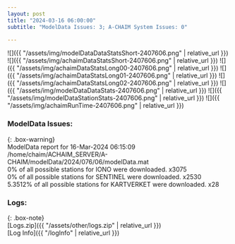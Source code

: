 ```yaml
---
layout: post
title: "2024-03-16 06:00:00"
subtitle: "ModelData Issues: 3; A-CHAIM System Issues: 0"

---
```


![]({{ "/assets/img/modelDataDataStatsShort-2407606.png" | relative_url }})
![]({{ "/assets/img/achaimDataStatsShort-2407606.png" | relative_url }})
![]({{ "/assets/img/achaimDataStatsLong00-2407606.png" | relative_url }})
![]({{ "/assets/img/achaimDataStatsLong01-2407606.png" | relative_url }})
![]({{ "/assets/img/achaimDataStatsLong02-2407606.png" | relative_url }})
![]({{ "/assets/img/modelDataDataStats-2407606.png" | relative_url }})
![]({{ "/assets/img/modelDataStationStats-2407606.png" | relative_url }})
![]({{ "/assets/img/achaimRunTime-2407606.png" | relative_url }})


### ModelData Issues:  
  
{: .box-warning}  
 ModelData report for 16-Mar-2024 06:15:09   
 /home/chaim/ACHAIM_SERVER/A-CHAIM/modelData/2024/076/06/modelData.mat   
 0% of all possible stations for IONO were downloaded. x3075   
 0% of all possible stations for SENTINEL were downloaded. x2530   
 5.3512% of all possible stations for KARTVERKET were downloaded. x28   
  


### Logs:  
  
{: .box-note}  
[Logs.zip]({{ "/assets/other/logs.zip" | relative_url }})  
[Log Info]({{ "/logInfo" | relative_url }})  
